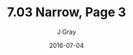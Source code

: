 ---
title: '7.03 Narrow, Page 3'
alt: 'Mysteries of the Arcana'
date: '2016-07-04'
author: 'J Gray'
artist: 'Keira'
chapter: '7 Tales of the Arcana'
filler: false
---
